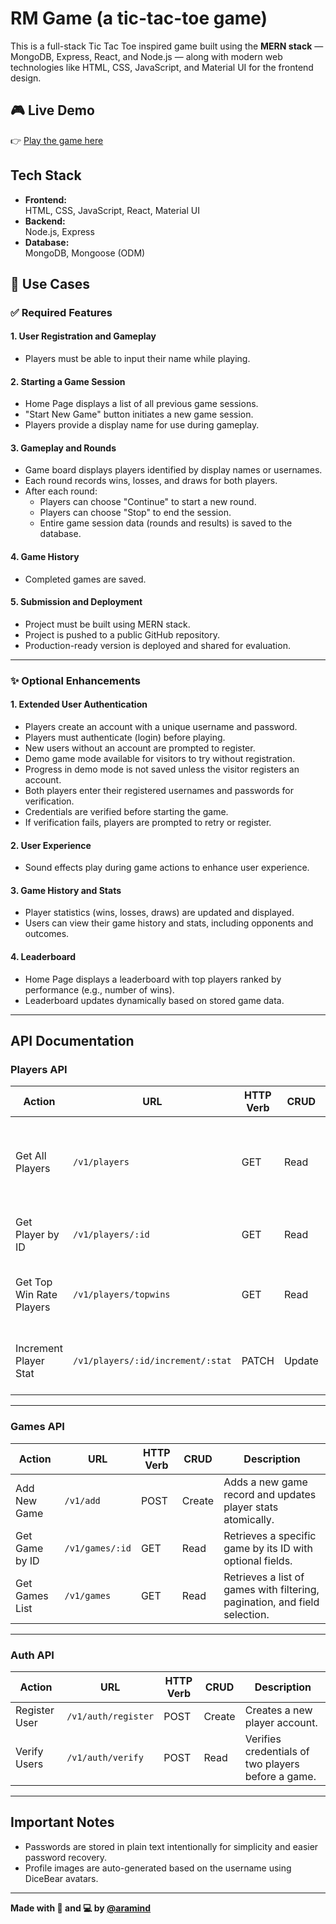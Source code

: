 # RM Game (a tic-tac-toe game)

This is a full-stack Tic Tac Toe inspired game built using the **MERN stack** — MongoDB, Express, React, and Node.js — along with modern web technologies like HTML, CSS, JavaScript, and Material UI for the frontend design.

## 🎮 Live Demo

👉 [Play the game here](https://rmgame-htth.onrender.com)


## Tech Stack

- **Frontend:**  
  HTML, CSS, JavaScript, React, Material UI  
- **Backend:**  
  Node.js, Express  
- **Database:**  
  MongoDB, Mongoose (ODM)

## 🧩 Use Cases

### ✅ Required Features

#### 1. User Registration and Gameplay
- Players must be able to input their name while playing.

#### 2. Starting a Game Session
- Home Page displays a list of all previous game sessions.
- "Start New Game" button initiates a new game session.
- Players provide a display name for use during gameplay.

#### 3. Gameplay and Rounds
- Game board displays players identified by display names or usernames.
- Each round records wins, losses, and draws for both players.
- After each round:
  - Players can choose "Continue" to start a new round.
  - Players can choose "Stop" to end the session.
  - Entire game session data (rounds and results) is saved to the database.

#### 4. Game History
- Completed games are saved.

#### 5. Submission and Deployment
- Project must be built using MERN stack.
- Project is pushed to a public GitHub repository.
- Production-ready version is deployed and shared for evaluation.

---

### ✨ Optional Enhancements

#### 1. Extended User Authentication
- Players create an account with a unique username and password.
- Players must authenticate (login) before playing.
- New users without an account are prompted to register.
- Demo game mode available for visitors to try without registration.
- Progress in demo mode is not saved unless the visitor registers an account.
- Both players enter their registered usernames and passwords for verification.
- Credentials are verified before starting the game.
- If verification fails, players are prompted to retry or register.

#### 2. User Experience
- Sound effects play during game actions to enhance user experience.

#### 3. Game History and Stats
- Player statistics (wins, losses, draws) are updated and displayed.
- Users can view their game history and stats, including opponents and outcomes.

#### 4. Leaderboard
- Home Page displays a leaderboard with top players ranked by performance (e.g., number of wins).
- Leaderboard updates dynamically based on stored game data.

---

## API Documentation

### Players API

| Action                  | URL                   | HTTP Verb | CRUD   | Description                              |
|-------------------------|-----------------------|-----------|--------|------------------------------------------|
| Get All Players         | `/v1/players`      | GET       | Read   | Retrieve a list of players. Supports filtering and field selection. |
| Get Player by ID        | `/v1/players/:id`  | GET       | Read   | Retrieve a specific player by their ID. |
| Get Top Win Rate Players | `/v1/players/topwins`  | GET       | Read   | Retrieve top 10 players ranked by win ratio. |
| Increment Player Stat   | `/v1/players/:id/increment/:stat` | PATCH | Update | Increment wins, losses, or draws for a player. |

---

### Games API

| Action          | URL               | HTTP Verb | CRUD   | Description                                  |
|-----------------|-------------------|-----------|--------|----------------------------------------------|
| Add New Game    | `/v1/add`         | POST      | Create | Adds a new game record and updates player stats atomically. |
| Get Game by ID  | `/v1/games/:id`   | GET       | Read   | Retrieves a specific game by its ID with optional fields. |
| Get Games List  | `/v1/games`       | GET       | Read   | Retrieves a list of games with filtering, pagination, and field selection. |

---

### Auth API

| Action          | URL                  | HTTP Verb | CRUD   | Description                       |
|-----------------|----------------------|-----------|--------|-----------------------------------|
| Register User   | `/v1/auth/register`  | POST      | Create | Creates a new player account.     |
| Verify Users    | `/v1/auth/verify`    | POST      | Read   | Verifies credentials of two players before a game. |

---
## Important Notes
- Passwords are stored in plain text intentionally for simplicity and easier password recovery.  
- Profile images are auto-generated based on the username using DiceBear avatars.

---

**Made with 🧠 and 💻 by [@aramind](https://github.com/aramind)**
